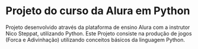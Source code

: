 # Projeto do curso da Alura em Python 

Projeto desenvolvido através da plataforma de ensino Alura com a instrutor Nico Steppat, utilizando Python. Este Projeto consiste na produção de jogos (Forca e Adivinhação) utilizando conceitos básicos da linguagem Python.